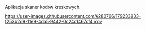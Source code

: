 Aplikacja skaner kodów kreskowych.




https://user-images.githubusercontent.com/6280766/179233933-f253b2d9-11e9-4da5-9442-0c24c1467cf4.mov

